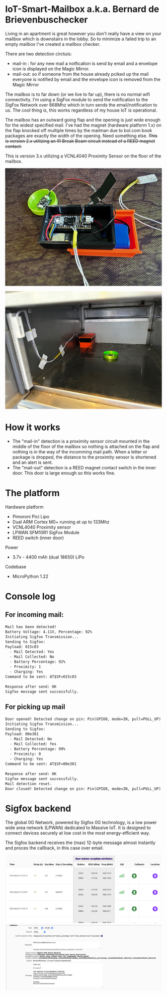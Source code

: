 # IoT-Smart-Mailbox a.k.a. Bernard de Brievenbuschecker

Living in an apartment is great however you don't really have a view on your mailbox which is downstairs in the lobby. So to minimize a failed trip to an empty mailbox I've created a mailbox checker.

There are two detection circtuis:
- mail-in : for any new mail a notfication is send by email and a envelope icon is displayed on the Magic Mirror.
- mail-out: so if someone from the house already pciked up the mail everyone is notified by email and the envelope icon is removed from the Magic Mirror

The mailbox is to far down (or we live to far up), there is no normal wifi connectivity. I'm using a SigFox module to send the notification to the SigFox Network over 868Mhz which in turn sends the email/notification to us. The cool thing is, this works regardless of my house IoT is operational.

The mailbox has an outward going flap and the opening is just wide enough for the widest specified mail. I've had the magnet (hardware platform 1.x) on the flap knocked off multiple times by the mailman due to bol.com book packages are exactly the width of the opening. Need something else.
~~This is version 2.x utilizing an IR Break Beam circuit instead of a REED magnet contact.~~ 

This is version 3.x utilizing a VCNL4040 Proximity Sensor on the floor of the mailbox.

![BernarddeBrievenbuschecker](https://github.com/jinjirosan/IoT-Smart-Mailbox/blob/main/images/IMG_9441.jpeg)

![BernarddeBrievenbuschecker](https://github.com/jinjirosan/IoT-Smart-Mailbox/blob/main/images/IMG_9446.jpeg)

# How it works

- The "mail-in" detection is a proximity sensor circuit mounted in the middle of the floor of the mailbox so nothing is attached on the flap and nothing is in the way of the incomming mail path. When a letter or package is dropped, the distance to the proximity sensor is shortened and an alert is sent.
- The "mail-out" detection is a REED magnet contact switch in the inner door. This door is large enough so this works fine.

# The platform

Hardware platform  
* Pimoroni Pici Lipo
* Dual ARM Cortex M0+ running at up to 133Mhz
* VCNL4040 Proximity sensor
* LPWAN SFM10R1 SigFox Module
* REED switch (inner door)
 
Power              
* 3.7v - 4400 mAh (dual 18650) LiPo

Codebase           
* MicroPython 1.22

# Console log

## For incoming mail:
```
Mail has been detected!
Battery Voltage: 4.11V, Percentage: 92%
Initiating Sigfox Transmission...
Sending to Sigfox:
Payload: 015c03
  - Mail Detected: Yes
  - Mail Collected: No
  - Battery Percentage: 92%
  - Proximity: 1
  - Charging: Yes
Command to be sent: AT$SF=015c03

Response after send: OK
Sigfox message sent successfully.
```

## For picking up mail
```
Door opened! Detected change on pin: Pin(GPIO8, mode=IN, pull=PULL_UP)
Initiating Sigfox Transmission...
Sending to Sigfox:
Payload: 00e301
  - Mail Detected: No
  - Mail Collected: Yes
  - Battery Percentage: 99%
  - Proximity: 0
  - Charging: Yes
Command to be sent: AT$SF=00e301

Response after send: OK
Sigfox message sent successfully.
Mail detection reset.
Door closed! Detected change on pin: Pin(GPIO8, mode=IN, pull=PULL_UP)
```

# Sigfox backend
The global 0G Network, powered by Sigfox 0G technology, is a low power wide area network (LPWAN) dedicated to Massive IoT. It is designed to connect devices securely at low cost in the most energy-efficient way.

The Sigfox backend receives the (max) 12-byte message almost instantly and proces the callback, in this case over email.

![BernarddeBrievenbuschecker](https://github.com/jinjirosan/IoT-Smart-Mailbox/blob/main/images/Sigfox01.png)
![BernarddeBrievenbuschecker](https://github.com/jinjirosan/IoT-Smart-Mailbox/blob/main/images/Sigfox02.png)